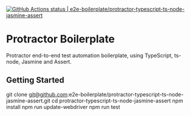 [![GitHub Actions status | e2e-boilerplate/protractor-typescript-ts-node-jasmine-assert](https://github.com/e2e-boilerplate/protractor-typescript-ts-node-jasmine-assert/workflows/protractor-typescript-ts-node-jasmine-assert/badge.svg)](https://github.com/e2e-boilerplate/protractor-typescript-ts-node-jasmine-assert/actions?workflow=protractor-typescript-ts-node-jasmine-assert)

# Protractor Boilerplate

Protractor end-to-end test automation boilerplate, using TypeScript, ts-node, Jasmine and Assert.

## Getting Started

git clone git@github.com:e2e-boilerplate/protractor-typescript-ts-node-jasmine-assert.git
cd protractor-typescript-ts-node-jasmine-assert
npm install
npm run update-webdriver
npm run test
